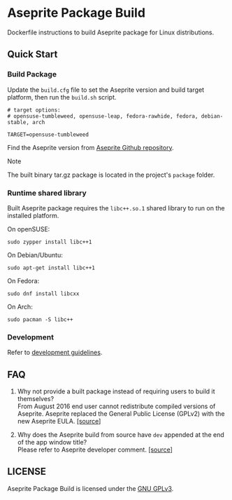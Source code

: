# Aseprite Package Build

Dockerfile instructions to build Aseprite package for Linux distributions.

## Quick Start

### Build Package
Update the `build.cfg` file to set the Aseprite version and build target platform, then run the `build.sh` script.
```
# target options:
# opensuse-tumbleweed, opensuse-leap, fedora-rawhide, fedora, debian-stable, arch

TARGET=opensuse-tumbleweed
```
Find the Aseprite version from [Aseprite Github repository](https://github.com/aseprite/aseprite/releases).  

> [!NOTE] 
> The built binary tar.gz package is located in the project's `package` folder.  

### Runtime shared library
Built Aseprite package requires the `libc++.so.1` shared library to run on the installed platform.  

On openSUSE:  
```
sudo zypper install libc++1
```

On Debian/Ubuntu:  
```
sudo apt-get install libc++1
```

On Fedora:  
```
sudo dnf install libcxx
```

On Arch:  
```
sudo pacman -S libc++
```

### Development
Refer to [development guidelines](./DEVELOPMENT.md).

## FAQ
1. Why not provide a built package instead of requiring users to build it themselves?  
From August 2016 end user cannot redistribute compiled versions of Aseprite. Aseprite replaced the General Public License (GPLv2) with the new Aseprite EULA. [[source]](https://www.aseprite.org/faq/#can-i-redistribute-aseprite)  

2. Why does the Aseprite build from source have `dev` appended at the end of the app window title?  
Please refer to Aseprite developer comment. [[source]](https://github.com/aseprite/aseprite/issues/2520#issuecomment-696978431)  

## LICENSE
Aseprite Package Build is licensed under the [GNU GPLv3](./LICENSE).

